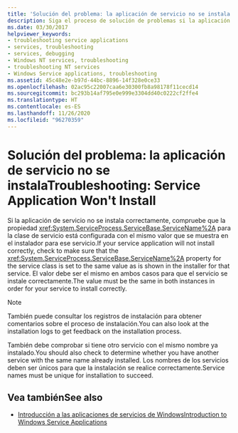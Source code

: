 ```yaml
---
title: 'Solución del problema: la aplicación de servicio no se instala'
description: Siga el proceso de solución de problemas si la aplicación de servicio no se instala. Asegúrese de que la propiedad ServiceName de la clase de servicio está establecida correctamente.
ms.date: 03/30/2017
helpviewer_keywords:
- troubleshooting service applications
- services, troubleshooting
- services, debugging
- Windows NT services, troubleshooting
- troubleshooting NT services
- Windows Service applications, troubleshooting
ms.assetid: 45c48e2e-b97d-44bc-8896-14f328e0ce33
ms.openlocfilehash: 02ac95c22007caa6e30300fb8a98178f11cecd14
ms.sourcegitcommit: bc293b14af795e0e999e3304dd40c0222cf2ffe4
ms.translationtype: HT
ms.contentlocale: es-ES
ms.lasthandoff: 11/26/2020
ms.locfileid: "96270359"
---
```

# <a name="troubleshooting-service-application-wont-install"></a><span data-ttu-id="183a4-104">Solución del problema: la aplicación de servicio no se instala</span><span class="sxs-lookup"><span data-stu-id="183a4-104">Troubleshooting: Service Application Won't Install</span></span>

<span data-ttu-id="183a4-105">Si la aplicación de servicio no se instala correctamente, compruebe que la propiedad <xref:System.ServiceProcess.ServiceBase.ServiceName%2A> para la clase de servicio está configurada con el mismo valor que se muestra en el instalador para ese servicio.</span><span class="sxs-lookup"><span data-stu-id="183a4-105">If your service application will not install correctly, check to make sure that the <xref:System.ServiceProcess.ServiceBase.ServiceName%2A> property for the service class is set to the same value as is shown in the installer for that service.</span></span> <span data-ttu-id="183a4-106">El valor debe ser el mismo en ambos casos para que el servicio se instale correctamente.</span><span class="sxs-lookup"><span data-stu-id="183a4-106">The value must be the same in both instances in order for your service to install correctly.</span></span>  
  
> [!NOTE]
> <span data-ttu-id="183a4-107">También puede consultar los registros de instalación para obtener comentarios sobre el proceso de instalación.</span><span class="sxs-lookup"><span data-stu-id="183a4-107">You can also look at the installation logs to get feedback on the installation process.</span></span>  
  
 <span data-ttu-id="183a4-108">También debe comprobar si tiene otro servicio con el mismo nombre ya instalado.</span><span class="sxs-lookup"><span data-stu-id="183a4-108">You should also check to determine whether you have another service with the same name already installed.</span></span> <span data-ttu-id="183a4-109">Los nombres de los servicios deben ser únicos para que la instalación se realice correctamente.</span><span class="sxs-lookup"><span data-stu-id="183a4-109">Service names must be unique for installation to succeed.</span></span>  
  
## <a name="see-also"></a><span data-ttu-id="183a4-110">Vea también</span><span class="sxs-lookup"><span data-stu-id="183a4-110">See also</span></span>

- [<span data-ttu-id="183a4-111">Introducción a las aplicaciones de servicios de Windows</span><span class="sxs-lookup"><span data-stu-id="183a4-111">Introduction to Windows Service Applications</span></span>](introduction-to-windows-service-applications.md)
